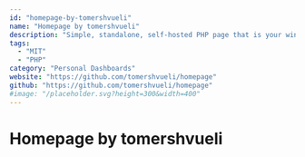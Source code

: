 ```yaml
---
id: "homepage-by-tomershvueli"
name: "Homepage by tomershvueli"
description: "Simple, standalone, self-hosted PHP page that is your window to your server and the web."
tags:
  - "MIT"
  - "PHP"
category: "Personal Dashboards"
website: "https://github.com/tomershvueli/homepage"
github: "https://github.com/tomershvueli/homepage"
#image: "/placeholder.svg?height=300&width=400"
---
```


# Homepage by tomershvueli
